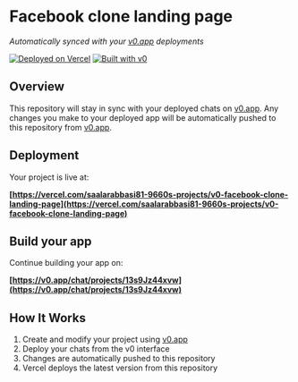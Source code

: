 # Facebook clone landing page

*Automatically synced with your [v0.app](https://v0.app) deployments*

[![Deployed on Vercel](https://img.shields.io/badge/Deployed%20on-Vercel-black?style=for-the-badge&logo=vercel)](https://vercel.com/saalarabbasi81-9660s-projects/v0-facebook-clone-landing-page)
[![Built with v0](https://img.shields.io/badge/Built%20with-v0.app-black?style=for-the-badge)](https://v0.app/chat/projects/13s9Jz44xvw)

## Overview

This repository will stay in sync with your deployed chats on [v0.app](https://v0.app).
Any changes you make to your deployed app will be automatically pushed to this repository from [v0.app](https://v0.app).

## Deployment

Your project is live at:

**[https://vercel.com/saalarabbasi81-9660s-projects/v0-facebook-clone-landing-page](https://vercel.com/saalarabbasi81-9660s-projects/v0-facebook-clone-landing-page)**

## Build your app

Continue building your app on:

**[https://v0.app/chat/projects/13s9Jz44xvw](https://v0.app/chat/projects/13s9Jz44xvw)**

## How It Works

1. Create and modify your project using [v0.app](https://v0.app)
2. Deploy your chats from the v0 interface
3. Changes are automatically pushed to this repository
4. Vercel deploys the latest version from this repository